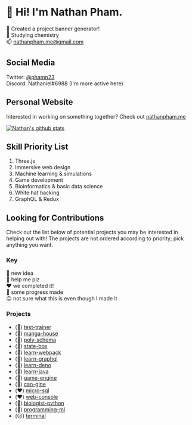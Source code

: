 # 👋 Hi! I'm Nathan Pham.
🥳 Created a project banner generator!  
📙 Studying chemistry  
📫 [nathanpham.me@gmail.com](mailto:nathanpham.me@gmail.com) 

## Social Media
Twitter: [@phamn23](https://twitter.com/phamn23)    
Discord: Nathaniel#6988 (I'm more active here)

## Personal Website
Interested in working on something together? Check out [nathanpham.me](https://nathanpham.me)

[![Nathan's github stats](https://github-readme-stats.vercel.app/api?username=nathan-pham&theme=radical&show_icons=true)](https://github.com/anuraghazra/github-readme-stats)

## Skill Priority List
1. Three.js
2. Immersive web design
3. Machine learning & simulations
4. Game development
5. Bioinformatics & basic data science
6. White hat hacking
7. GraphQL & Redux

## Looking for Contributions
Check out the list below of potential projects you may be interested in helping out with! The projects are not ordered according to priority; pick anything you want.  

### Key
🚀 new idea  
🥺 help me plz  
❤️ we completed it!  
🔨 some progress made  
😐 not sure what this is even though I made it

### Projects
- (🚀) [test-trainer](https://github.com/nathan-pham/test-trainer) 
- (🚀) [manga-house](https://github.com/nathan-pham/manga-house) 
- (🚀) [poly-schema](https://github.com/nathan-pham/poly-schema) 
- (🚀) [state-box](https://github.com/nathan-pham/state-box) 
- (🥺) [learn-webpack](https://github.com/nathan-pham/learn-webpack)
- (🥺) [learn-graphql](https://github.com/nathan-pham/learn-graphql) 
- (🥺) [learn-deno](https://github.com/nathan-pham/learn-deno) 
- (🔨) [learn-java](https://github.com/nathan-pham/learn-java) 
- (🔨) [game-engine](https://github.com/nathan-pham/game-engine)
- (🔨) [can-gine](https://github.com/nathan-pham/can-gine) 
- (❤️) [micro-sql](https://github.com/nathan-pham/micro-sql) 
- (❤️) [web-console](https://github.com/nathan-pham/web-console) 
- (🔨) [biologist-python](https://github.com/nathan-pham/biologist-python)
- (🔨) [programming-ml](https://github.com/nathan-pham/programming-ml)
- (😐) [terminal](https://github.com/nathan-pham/terminal) 
